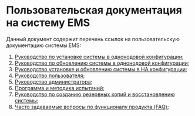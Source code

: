 # Пользовательская документация на систему EMS

Данный документ содержит перечень ссылок на пользовательскую документацию системы EMS: 

1. [Руководство по установке системы в однонодовой конфигурации](ems_install_guide/README.md);
2. [Руководство по обновлению системы в однонодовой конфигурации](ems_update_guide/README.md);
3. [Руководство установке и обновлению системы в HA конфигурации](ems_ha_config_guide/README.md);
4. [Руководство пользователя](ems_user_guide/README.md);
5. [Руководство администратора](ems_administrator_guide/README.md);
6. [Программа и методика испытаний](ems_pmi/README.md);
7. [Руководство по созданию резервных копий и восстановлению системы](ems_backup_guide/README.md);
8. [Часто задаваемые вопросы по функционалу продукта (FAQ)](ems_faq_user_guide/README.md);
